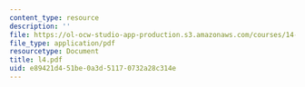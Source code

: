 ```yaml
---
content_type: resource
description: ''
file: https://ol-ocw-studio-app-production.s3.amazonaws.com/courses/14-30-introduction-to-statistical-method-in-economics-spring-2006/e89421d451be0a3d51170732a28c314e_l4.pdf
file_type: application/pdf
resourcetype: Document
title: l4.pdf
uid: e89421d4-51be-0a3d-5117-0732a28c314e
---
```

